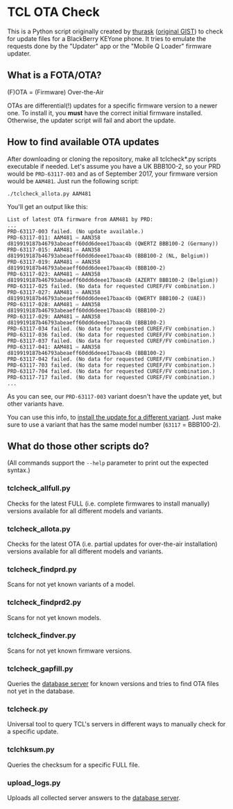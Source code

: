 TCL OTA Check
=============

This is a Python script originally created by [thurask](https://gist.github.com/thurask) ([original
GIST](https://gist.github.com/thurask/f4ace564e6575ef41c4e35d2458ca2d0)) to check for update files
for a BlackBerry KEYone phone. It tries to emulate the requests done by the "Updater" app or the
"Mobile Q Loader" firmware updater.


What is a FOTA/OTA?
-------------------

(F)OTA = (Firmware) Over-the-Air

OTAs are differential(!) updates for a specific firmware version to a newer one. To install it,
you **must** have the correct initial firmware installed. Otherwise, the updater script will fail
and abort the update.


How to find available OTA updates
---------------------------------

After downloading or cloning the repository, make all tclcheck*.py scripts executable if needed.
Let's assume you have a UK BBB100-2, so your PRD would be `PRD-63117-003` and as of September
2017, your firmware version would be `AAM481`. Just run the following script:

    ./tclcheck_allota.py AAM481

You'll get an output like this:

```
List of latest OTA firmware from AAM481 by PRD:
...
PRD-63117-003 failed. (No update available.)
PRD-63117-011: AAM481 ⇨ AAN358 d819919187b46793abeaeff60dd6deee17baac4b (QWERTZ BBB100-2 (Germany))
PRD-63117-015: AAM481 ⇨ AAN358 d819919187b46793abeaeff60dd6deee17baac4b (BBB100-2 (NL, Belgium))
PRD-63117-019: AAM481 ⇨ AAN358 d819919187b46793abeaeff60dd6deee17baac4b (BBB100-2)
PRD-63117-023: AAM481 ⇨ AAN358 d819919187b46793abeaeff60dd6deee17baac4b (AZERTY BBB100-2 (Belgium))
PRD-63117-025 failed. (No data for requested CUREF/FV combination.)
PRD-63117-027: AAM481 ⇨ AAN358 d819919187b46793abeaeff60dd6deee17baac4b (QWERTY BBB100-2 (UAE))
PRD-63117-028: AAM481 ⇨ AAN358 d819919187b46793abeaeff60dd6deee17baac4b (BBB100-2)
PRD-63117-029: AAM481 ⇨ AAN358 d819919187b46793abeaeff60dd6deee17baac4b (BBB100-2)
PRD-63117-034 failed. (No data for requested CUREF/FV combination.)
PRD-63117-036 failed. (No data for requested CUREF/FV combination.)
PRD-63117-037 failed. (No data for requested CUREF/FV combination.)
PRD-63117-041: AAM481 ⇨ AAN358 d819919187b46793abeaeff60dd6deee17baac4b (BBB100-2)
PRD-63117-042 failed. (No data for requested CUREF/FV combination.)
PRD-63117-703 failed. (No data for requested CUREF/FV combination.)
PRD-63117-704 failed. (No data for requested CUREF/FV combination.)
PRD-63117-717 failed. (No data for requested CUREF/FV combination.)
...
```

As you can see, our `PRD-63117-003` variant doesn't have the update yet, but other variants have.

You can use this info, to [install the update for a different variant](http://wiki.mbirth.de/know-how/hardware/blackberry-keyone/bb-keyone-ota-updates-for-different-variants.html).
Just make sure to use a variant that has the same model number (`63117` = BBB100-2).


What do those other scripts do?
-------------------------------

(All commands support the `--help` parameter to print out the expected syntax.)


### tclcheck_allfull.py

Checks for the latest FULL (i.e. complete firmwares to install manually) versions available for all
different models and variants.


### tclcheck_allota.py

Checks for the latest OTA (i.e. partial updates for over-the-air installation) versions available
for all different models and variants.


### tclcheck_findprd.py

Scans for not yet known variants of a model.


### tclcheck_findprd2.py

Scans for not yet known models.


### tclcheck_findver.py

Scans for not yet known firmware versions.


### tclcheck_gapfill.py

Queries the [database server](https://tclota.birth-online.de/) for known versions and tries to find
OTA files not yet in the database.


### tclcheck.py

Universal tool to query TCL's servers in different ways to manually check for a specific update.


### tclchksum.py

Queries the checksum for a specific FULL file.


### upload_logs.py

Uploads all collected server answers to the [database server](https://tclota.birth-online.de/).
